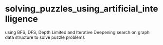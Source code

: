 # solving_puzzles_using_artificial_intelligence
using BFS, DFS, Depth Limited and Iterative Deepening search on graph data structure to solve puzzle problems 
